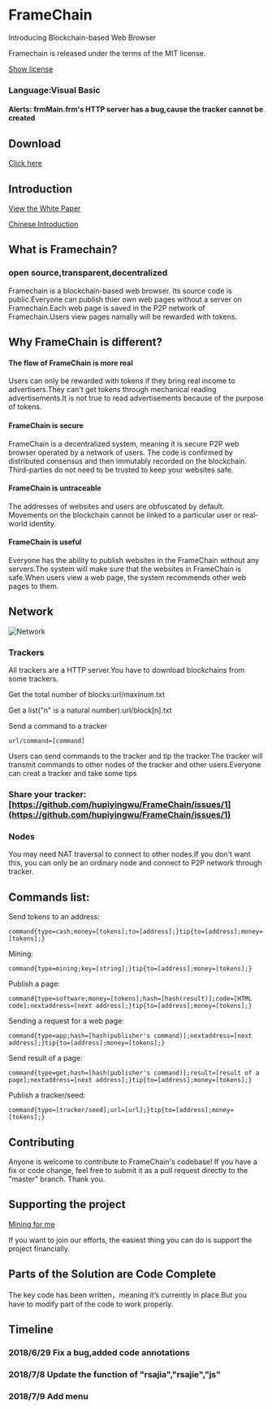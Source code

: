 ﻿# FrameChain
Introducing Blockchain-based Web Browser

Framechain is released under the terms of the MIT license.

[Show license](https://github.com/hupiyingwu/FrameChain/blob/master/LICENSE)

### Language:Visual Basic

#### Alerts: frmMain.frm's HTTP server has a bug,cause the tracker cannot be created

## Download

[Click here](https://hupiyingwu.github.io/FrameChain/FrameChain(EXE%2BCODE).zip)

## Introduction

[View the White Paper](https://github.com/hupiyingwu/FrameChain/blob/master/WhitePaper.pdf)

[Chinese Introduction](https://github.com/hupiyingwu/FrameChain/blob/master/Chinese.md)

## What is Framechain?

### open source,transparent,decentralized

Framechain is a blockchain-based web browser. Its source code is public.Everyone can publish thier own web pages without a server on Framechain.Each web page is saved in the P2P network of Framechain.Users view pages namally will be rewarded with tokens. 

## Why FrameChain is different?

#### The flow of FrameChain is more real

Users can only be rewarded with tokens if they bring real income to advertisers.They can't get tokens through mechanical reading advertisements.It is not true to read advertisements because of the purpose of tokens.

#### FrameChain is secure

FrameChain is a decentralized system, meaning it is secure P2P web browser operated by a network of users. The code is confirmed by distributed consensus and then immutably recorded on the blockchain. Third-parties do not need to be trusted to keep your websites safe.
    
#### FrameChain is untraceable

The addresses of websites and users are obfuscated by default. Movements on the blockchain cannot be linked to a particular user or real-world identity.

#### FrameChain is useful

Everyone has the ability to publish websites in the FrameChain without any servers.The system will make sure that the websites in FrameChain is safe.When users view a web page, the system recommends other web pages to them.

## Network

![Network](https://hupiyingwu.github.io/FrameChain/image/network.png)

### Trackers

All trackers are a HTTP server.You have to download blockchains from some trackers.

Get the total number of blocks:url/maxinum.txt

Get a list("n" is a natural number):url/block[n].txt

Send a command to a tracker

    url/command=[command]

Users can send commands to the tracker and tip the tracker.The tracker will transmit commands to other nodes of the tracker and other users.Everyone can creat a tracker and take some tips

### Share your tracker:[https://github.com/hupiyingwu/FrameChain/issues/1](https://github.com/hupiyingwu/FrameChain/issues/1)

### Nodes

You may need NAT traversal to connect to other nodes.If you don't want this, you can only be an ordinary node and connect to P2P network through tracker.

## Commands list:

Send tokens to an address:

    command{type=cash;money=[tokens];to=[address];}tip{to=[address];money=[tokens];}

Mining:

    command{type=mining;key=[string];}tip{to=[address];money=[tokens];}

Publish a page:

    command{type=software;money=[tokens];hash=[hash(result)];code=[HTML code];nextaddress=[next address];}tip{to=[address];money=[tokens];}

Sending a request for a web page:

    command{type=app;hash=[hash(publisher's command)];nextaddress=[next address];}tip{to=[address];money=[tokens];}

Send result of a page:

    command{type=get;hash=[hash(publisher's command)];result=[result of a page];nextaddress=[next address];}tip{to=[address];money=[tokens];}

Publish a tracker/seed:

    command{type=[tracker/seed];url=[url];}tip{to=[address];money=[tokens];}
    
## Contributing

Anyone is welcome to contribute to FrameChain's codebase! If you have a fix or code change, feel free to submit it as a pull request directly to the "master" branch. Thank you.

## Supporting the project



[Mining for me](https://cnhv.co/7710u)

 If you want to join our efforts, the easiest thing you can do is support the project financially. 

## Parts of the Solution are Code Complete

The key code has been written，meaning it’s currently in place.But you have to modify part of the code to work properly.

## Timeline

### 2018/6/29 Fix a bug,added code annotations

### 2018/7/8 Update the function of "rsajia","rsajie","js"

### 2018/7/9 Add menu

